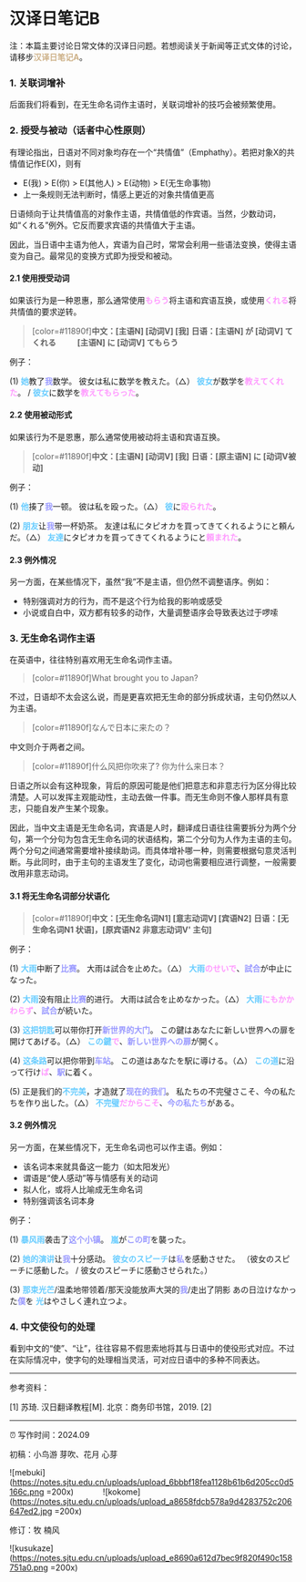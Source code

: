 # 汉译日笔记B

注：本篇主要讨论日常文体的汉译日问题。若想阅读关于新闻等正式文体的讨论，请移步<font color=#cdb188>**汉译日笔记A**</font>。

### 1. 关联词增补


后面我们将看到，在无生命名词作主语时，关联词增补的技巧会被频繁使用。

### 2. 授受与被动（话者中心性原则）

有理论指出，日语对不同对象均存在一个“共情值”（Emphathy）。若把对象X的共情值记作E(X)，则有
* E(我) > E(你) > E(其他人) > E(动物) > E(无生命事物)
* 上一条规则无法判断时，情感上更近的对象共情值更高

日语倾向于让共情值高的对象作主语，共情值低的作宾语。当然，少数动词，如“くれる”例外。它反而要求宾语的共情值大于主语。

因此，当日语中主语为他人，宾语为自己时，常常会利用一些语法变换，使得主语变为自己。最常见的变换方式即为授受和被动。

#### 2.1 使用授受动词

如果该行为是一种恩惠，那么通常使用<font  color=#ff99ff>**もらう**</font>将主语和宾语互换，或使用<font  color=#ff99ff>**くれる**</font>将共情值的要求逆转。
> [color=#11890f]**中文：[主语N] [动词V] [我]**
> **日语：[主语N] が [动词V] てくれる**
> **&nbsp;&nbsp;&nbsp;&nbsp;&nbsp;&nbsp;&nbsp;&nbsp;&nbsp;&nbsp;[主语N] に [动词V] てもらう**

例子：

(1) <font color=#66ccff>**她**</font>教了<font color=#9999ff>**我**</font>数学。
彼女は私に数学を教えた。（△）
<font color=#66ccff>**彼女**</font>が数学を<font  color=#ff99ff>**教えてくれた**</font>。 / <font color=#66ccff>**彼女**</font>に数学を<font  color=#ff99ff>**教えてもらった**</font>。

#### 2.2 使用被动形式

如果该行为不是恩惠，那么通常使用被动将主语和宾语互换。

> [color=#11890f]**中文：[主语N] [动词V] [我]**
> **日语：[原主语N] に [动词V被动]**

例子：

(1) <font color=#66ccff>**他**</font>揍了<font color=#9999ff>**我**</font>一顿。
彼は私を殴った。（△）
<font color=#66ccff>**彼**</font>に<font color=#ff99ff>**殴られた**</font>。

(2) <font color=#66ccff>**朋友**</font>让<font color=#9999ff>**我**</font>带一杯奶茶。
友達は私にタピオカを買ってきてくれるようにと頼んだ。（△）
<font color=#66ccff>**友達**</font>にタピオカを買ってきてくれるようにと<font color=#ff99ff>**頼まれた**</font>。

#### 2.3 例外情况

另一方面，在某些情况下，虽然“我”不是主语，但仍然不调整语序。例如：
* 特别强调对方的行为，而不是这个行为给我的影响或感受
* 小说或自白中，双方都有较多的动作，大量调整语序会导致表达过于啰嗦


### 3. 无生命名词作主语

在英语中，往往特别喜欢用无生命名词作主语。
> [color=#11890f]What brought you to Japan?

不过，日语却不太会这么说，而是更喜欢把无生命的部分拆成状语，主句仍然以人为主语。
> [color=#11890f]なんで日本に来たの？

中文则介于两者之间。
> [color=#11890f]什么风把你吹来了?
> 你为什么来日本？

日语之所以会有这种现象，背后的原因可能是他们把意志和非意志行为区分得比较清楚。人可以发挥主观能动性，主动去做一件事。而无生命则不像人那样具有意志，只能自发产生某个现象。

因此，当中文主语是无生命名词，宾语是人时，翻译成日语往往需要拆分为两个分句，第一个分句为包含无生命名词的状语结构，第二个分句为人作为主语的主句。两个分句之间通常需要增补接续助词。而具体增补哪一种，则需要根据句意灵活判断。与此同时，由于主句的主语发生了变化，动词也需要相应进行调整，一般需要改用非意志动词。

#### 3.1 将无生命名词部分状语化

> [color=#11890f]**中文：[无生命名词N1] [意志动词V] [宾语N2]**
> **日语：[无生命名词N1 状语]，[原宾语N2 非意志动词V' 主句]**

例子：

(1) <font color=#66ccff>**大雨**</font>中断了<font color=#9999ff>**比赛**</font>。
大雨は試合を止めた。（△）
<font color=#66ccff>**大雨**</font><font color=#ff99ff>**のせいで**</font>、<font color=#9999ff>**試合**</font>が中止になった。

(2) <font color=#66ccff>**大雨**</font>没有阻止<font color=#9999ff>**比赛**</font>的进行。
大雨は試合を止めなかった。（△）
<font color=#66ccff>**大雨**</font><font color=#ff99ff>**にもかかわらず**</font>、<font color=#9999ff>**試合**</font>が続いた。

(3) <font color=#66ccff>**这把钥匙**</font>可以带你打开<font color=#9999ff>**新世界的大门**</font>。
この鍵はあなたに新しい世界への扉を開けてあげる。（△）
<font color=#66ccff>**この鍵**</font><font color=#ff99ff>**で**</font>、<font color=#9999ff>**新しい世界への扉**</font>が開く。

(4) <font color=#66ccff>**这条路**</font>可以把你带到<font color=#9999ff>**车站**</font>。
この道はあなたを駅に導ける。（△）
<font color=#66ccff>**この道**</font>に沿って行け<font color=#ff99ff>**ば**</font>、<font color=#9999ff>**駅**</font>に着く。

(5) 正是我们的<font color=#66ccff>**不完美**</font>，才造就了<font color=#9999ff>**现在的我们**</font>。
私たちの不完璧さこそ、今の私たちを作り出した。（△）
<font color=#66ccff>**不完璧**</font><font color=#ff99ff>**だからこそ**</font>、<font color=#9999ff>**今の私たち**</font>がある。

#### 3.2 例外情况

另一方面，在某些情况下，无生命名词也可以作主语。例如：
* 该名词本来就具备这一能力（如太阳发光）
* 谓语是“使人感动”等与情感有关的动词
* 拟人化，或将人比喻成无生命名词
* 特别强调该名词本身

例子：

(1) <font color=#66ccff>**暴风雨**</font>袭击了<font color=#9999ff>**这个小镇**</font>。
<font color=#66ccff>**嵐**</font>が<font color=#9999ff>**この町**</font>を襲った。

(2) <font color=#66ccff>**她的演讲**</font>让<font color=#9999ff>**我**</font>十分感动。
<font color=#66ccff>**彼女のスピーチ**</font>は<font color=#9999ff>**私**</font>を感動させた。
（彼女のスピーチに感動した。 / 彼女のスピーチに感動させられた。）

(3) <font color=#66ccff>**那束光芒**</font>/温柔地带领着/那天没能放声大哭的<font color=#9999ff>**我**</font>/走出了阴影
あの日泣けなかった<font color=#9999ff>**僕**</font>を <font color=#66ccff>**光**</font>はやさしく連れ立つよ。


### 4. 中文使役句的处理

看到中文的“使”、“让”，往往容易不假思索地将其与日语中的使役形式对应。不过在实际情况中，使字句的处理相当灵活，可对应日语中的多种不同表达。


___

参考资料：


[1] 苏琦. 汉日翻译教程[M]. 北京：商务印书馆，2019.
[2]

___

:alarm_clock: 写作时间：2024.09

<i class="fa fa-edit fa-fw"></i> 初稿：小鸟游 芽吹、花月 心芽

![mebuki](https://notes.sjtu.edu.cn/uploads/upload_6bbbf18fea1128b61b6d205cc0d5166c.png =200x) &nbsp;&nbsp;&nbsp;&nbsp;&nbsp;&nbsp;&nbsp;&nbsp;&nbsp;&nbsp;&nbsp;&nbsp;![kokome](https://notes.sjtu.edu.cn/uploads/upload_a8658fdcb578a9d4283752c206647ed2.jpg =200x)


<i class="fa fa-eye fa-fw"></i> 修订：牧 楠风

![kusukaze](https://notes.sjtu.edu.cn/uploads/upload_e8690a612d7bec9f820f490c158751a0.png =200x)

